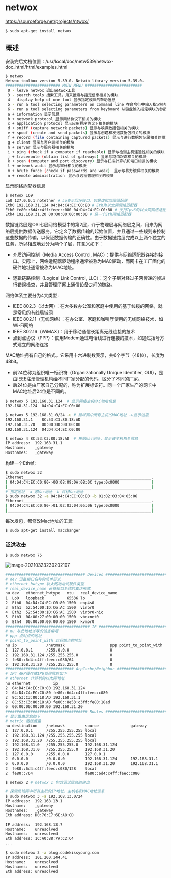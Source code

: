 # netwox

https://sourceforge.net/projects/ntwox/

```bash
$ sudo apt-get install netwox
```

## 概述

安装完后文档位置：/usr/local/doc/netw539/netwox-doc_html/html/examples.html

```bash
$ netwox    
Netwox toolbox version 5.39.0. Netwib library version 5.39.0.
######################## MAIN MENU #########################
 0 - leave netwox 退出netwox工具
 3 - search tools 搜索工具，用来搜索与指定信息相关的模块
 4 - display help of one tool 显示指定模块的帮助信息
 5 - run a tool selecting parameters on command line 在命令行中输入指定模块的参数选项并运行
 6 - run a tool selecting parameters from keyboard 从键盘输入指定模块的参数选项并运行
 a + information 显示信息
 b + network protocol 显示网络协议下相关的模块
 c + application protocol 显示应用程序协议下相关的模块
 d + sniff (capture network packets) 显示与嗅探数据包相关的模块
 e + spoof (create and send packets) 显示与创建和发送数据包相关的模块
 f + record (file containing captured packets) 显示与进行数据包记录相关的模块
 g + client 显示与客户端相关的模块
 h + server 显示与服务器相关的模块
 i + ping (check if a computer if reachable) 显示与检测主机连通性相关的模块
 j + traceroute (obtain list of gateways) 显示与路由跟踪相关的模块
 k + scan (computer and port discovery) 显示与扫描计算机和端口相关的模块
 l + network audit 显示与审计相关的模块
 m + brute force (check if passwords are weak)　显示与暴力破解相关的模块
 n + remote administration　显示与远程管理相关的模块
```

显示网络适配器信息

```bash
$ netwox 169
Lo0 127.0.0.1 notether # Lo表示回环接口，它是虚拟网络适配器
Eth0 192.168.31.124 04:D4:C4:EC:C0:80 # Eth为以太网网络适配器
Eth0 fe80::6d4:c4ff:feec:c080 04:D4:C4:EC:C0:80 # 支持Ipv6的以太网网络适配器
Eth4 192.168.31.20 00:00:00:00:00:00 # 另一个Eth网络适配器
```

数据链路层是OSI七层网络模型中的第2层，介于物理层与网络层之间，用来为网络层提供数据传送服务。它定义了数据传输的起始位置，并且通过一些规则来控制这些数据的传输，以保证数据传输的正确性。由于数据链路层完成以上两个独立的任务，所以相应地划分为两个子层，其含义如下：

- 介质访问控制（Media Access Control, MAC）：提供与网络适配器连接的接口。实际上，网络适配器驱动程序通常被称为MAC驱动，而网卡在工厂固化的硬件地址通常被称为MAC地址。

- 逻辑链路控制（Logical Link Control, LLC）：这个子层对经过子网传递的帧进行错误检查，并且管理子网上通信设备之间的链路。


网络体系主要分为4大类型:

- IEEE 802.3（以太网）：在大多数办公室和家庭中使用的基于线缆的网络，就是常见的有线局域网
- IEEE 802.11（无线网络）：在办公室、家庭和咖啡厅使用的无线网络技术，如Wi-Fi网络
- IEEE 802.16（WiMAX）：用于移动通信长距离无线连接的技术
- 点到点协议（PPP）：使用Modem通过电话线进行连接的技术，如通过拨号方式建立的网络连接

MAC地址拥有自己的格式。它采用十六进制数表示，共6个字节（48位），长度为48bit。

- 前24位称为组织唯一标识符（Organizationally Unique Identifier, OUI），是由IEEE注册管理机构给不同厂家分配的代码，区分了不同的厂家。
- 后24位是由厂家自己分配的，称为扩展标识符。同一个厂家生产的网卡中MAC地址后24位是不同的。

```bash
$ netwox 5 192.168.31.124  # 显示网络主机MAC地址信息
192.168.31.124	04:D4:C4:EC:C0:80

$ netwox 5 192.168.31.0/24 -u # 局域网中所有主机的MAC地址 -u显示进度
192.168.31.1	8C:53:C3:80:18:AD
192.168.31.20	00:00:00:00:00:00
192.168.31.124	04:D4:C4:EC:C0:80

$ netwox 4 8C:53:C3:80:18:AD  # 根据mac地址，显示该主机相关信息
IP address:  192.168.31.1
Hostname:    _gateway
Hostnames:   _gateway
```

构建一个Eth帧:

```bash
$ sudo netwox 32                                          
Ethernet________________________________________________________.
| 04:D4:C4:EC:C0:80->00:08:09:0A:0B:0C type:0x0000              |
|_______________________________________________________________|
# 指定地址 -a 源Mac地址 -b 目标Mac地址
$ sudo netwox 32 -a 04:D4:C4:EC:C0:80 -b 01:02:03:04:05:06
Ethernet________________________________________________________.
| 04:D4:C4:EC:C0:80->01:02:03:04:05:06 type:0x0000              |
|_______________________________________________________________|
```

每次发包，都修改Mac地址的工具:

```bash
$ sudo apt-get install macchanger      
```

### 泛洪攻击

```bash
$ sudo netwox 75
```

![image-20210323230202107](https://img.codekissyoung.com/2021/03/23/bc63b8e89b0e067ea42267323071a05a.png)





```bash
################################### Devices ###################################
# dev 设备接口名称的简单形式
# ethernet_hwtype 以太网地址或硬件类型
# real_device_name 设备接口名称的真正形式
nu dev   ethernet_hwtype   mtu   real_device_name
1  Lo0   loopback          65536 lo
2  Eth0  04:D4:C4:EC:C0:80 1500  enp4s0
3  Eth1  52:54:00:1D:C6:AC 1500  virbr0
4  Eth2  52:54:00:1D:C6:AC 1500  virbr0-nic
5  Eth3  0A:00:27:00:00:00 1500  vboxnet0
6  Eth4  00:00:00:00:00:00 1500  kvmbr0
##################################### IP ######################################
# nu 与此地址关联的设备编号
# ppp 点对点的地址
# point_to_point_with 远程端点的地址
nu ip             /netmask                    ppp point_to_point_with
1  127.0.0.1      /255.0.0.0                  0
2  192.168.31.124 /255.255.255.0              0
2  fe80::6d4:c4ff:feec:c080/64                0
6  192.168.31.20  /255.255.255.0              0
############################## ArpCache/Neighbor #############################
# IP4 ARP缓存或IP6邻居信息如下
# ethernet 计算机的以太网地址
nu ethernet          ip
2  04:D4:C4:EC:C0:80 192.168.31.124
2  04:D4:C4:EC:C0:80 fe80::6d4:c4ff:feec:c080
2  8C:53:C3:80:18:AD 192.168.31.1
2  8C:53:C3:80:18:AD fe80::8e53:c3ff:fe80:18ad
6  00:00:00:00:00:00 192.168.31.20
#################################### Routes ###################################
# 显示路由信息如下
# metric 路线度量
nu destination    /netmask         source              gateway           metric
1  127.0.0.1      /255.255.255.255 local                                      0
2  192.168.31.124 /255.255.255.255 local                                      0
6  192.168.31.20  /255.255.255.255 local                                      0
2  192.168.31.0   /255.255.255.0   192.168.31.124                           100
6  192.168.31.0   /255.255.255.0   192.168.31.20                            425
1  127.0.0.0      /255.0.0.0       127.0.0.1                                  0
2  0.0.0.0        /0.0.0.0         192.168.31.124      192.168.31.1         100
6  0.0.0.0        /0.0.0.0         192.168.31.20       192.168.31.1         20425
2  fe80::6d4:c4ff:feec:c080/128    local                                      0
2  fe80::/64                       fe80::6d4:c4ff:feec:c080                   0

```



```bash
$ netwox 2 # netwox 1 包含调试信息的输出
```





```bash
# 探测局域网中所有主机的IP地址、主机名和MAC地址信息
$ sudo netwox 3 -a 192.168.13.0/24
IP address:  192.168.13.1
Hostname:    _gateway
Hostnames:   _gateway
Eth address: D0:76:E7:6E:A8:CD

IP address:  192.168.13.7
Hostname:    unresolved
Hostnames:   unresolved
Eth address: 1C:A0:B8:7A:C2:C4
...

$ sudo netwox 3 -a blog.codekissyoung.com
IP address:  101.200.144.41
Hostname:    unresolved
Hostnames:   unresolved
Eth address: unresolved
```







